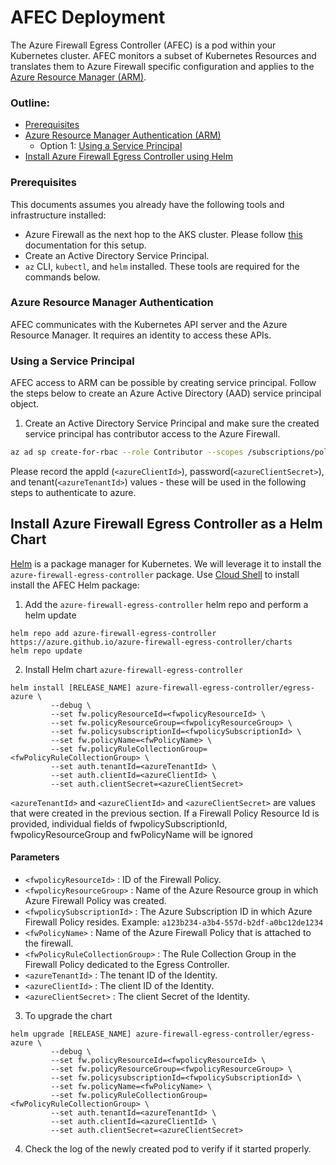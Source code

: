 # AFEC Deployment

The Azure Firewall Egress Controller (AFEC) is a pod within your Kubernetes cluster.
AFEC monitors a subset of Kubernetes Resources and translates them to Azure Firewall specific configuration and applies to the [Azure Resource Manager (ARM)](https://docs.microsoft.com/en-us/azure/azure-resource-manager/resource-group-overview).

### Outline:
- [Prerequisites](#prerequisites)
- [Azure Resource Manager Authentication (ARM)](#azure-resource-manager-authentication)
    - Option 1: [Using a Service Principal](#using-a-service-principal)
- [Install Azure Firewall Egress Controller using Helm](#install-azure-firewall-egress-controller-as-a-helm-chart)

### Prerequisites
This documents assumes you already have the following tools and infrastructure installed:
- Azure Firewall as the next hop to the AKS cluster. Please follow [this](https://learn.microsoft.com/en-us/azure/aks/limit-egress-traffic) documentation for this setup.
- Create an Active Directory Service Principal.
- `az` CLI, `kubectl`, and `helm` installed. These tools are required for the commands below.

### Azure Resource Manager Authentication

AFEC communicates with the Kubernetes API server and the Azure Resource Manager. It requires an identity to access
these APIs.

### Using a Service Principal
AFEC access to ARM can be possible by creating service principal. Follow the steps below to create an Azure Active Directory (AAD) service principal object.

  1. Create an Active Directory Service Principal and make sure the created service principal has contributor access to the Azure Firewall.

  ```bash
  az ad sp create-for-rbac --role Contributor --scopes /subscriptions/policysubscriptionId
  ```

  Please record the appId (`<azureClientId>`), password(`<azureClientSecret>`), and tenant(`<azureTenantId>`) values - these will be used in the following steps to authenticate to azure.

## Install Azure Firewall Egress Controller as a Helm Chart
[Helm](https://docs.microsoft.com/en-us/azure/aks/kubernetes-helm) is a package manager for
Kubernetes. We will leverage it to install the `azure-firewall-egress-controller` package.
Use [Cloud Shell](https://shell.azure.com/) to install install the AFEC Helm package:

1. Add the `azure-firewall-egress-controller` helm repo and perform a helm update

```console
helm repo add azure-firewall-egress-controller https://azure.github.io/azure-firewall-egress-controller/charts
helm repo update
```

2. Install Helm chart `azure-firewall-egress-controller`

```console
helm install [RELEASE_NAME] azure-firewall-egress-controller/egress-azure \
         --debug \
         --set fw.policyResourceId=<fwpolicyResourceId> \
         --set fw.policyResourceGroup=<fwpolicyResourceGroup> \
         --set fw.policysubscriptionId=<fwpolicySubscriptionId> \
         --set fw.policyName=<fwPolicyName> \
         --set fw.policyRuleCollectionGroup=<fwPolicyRuleCollectionGroup> \
         --set auth.tenantId=<azureTenantId> \
         --set auth.clientId=<azureClientId> \
         --set auth.clientSecret=<azureClientSecret>
```
`<azureTenantId>` and `<azureClientId>` and `<azureClientSecret>` are values that were created in the previous section.
If a Firewall Policy Resource Id is provided, individual fields of fwpolicySubscriptionId, fwpolicyResourceGroup and fwPolicyName will be ignored

#### Parameters
- `<fwpolicyResourceId>` : ID of the Firewall Policy.
- `<fwpolicyResourceGroup>` : Name of the Azure Resource group in which Azure Firewall Policy was created.
- `<fwpolicySubscriptionId>` : The Azure Subscription ID in which Azure Firewall Policy resides. Example: `a123b234-a3b4-557d-b2df-a0bc12de1234`
- `<fwPolicyName>` : Name of the Azure Firewall Policy that is attached to the firewall.
- `<fwPolicyRuleCollectionGroup>` : The Rule Collection Group in the Firewall Policy dedicated to the Egress Controller.
- `<azureTenantId>` : The tenant ID of the Identity.
- `<azureClientId>` : The client ID of the Identity.
- `<azureClientSecret>` : The client Secret of the Identity.


3. To upgrade the chart

```console
helm upgrade [RELEASE_NAME] azure-firewall-egress-controller/egress-azure \
         --debug \
         --set fw.policyResourceId=<fwpolicyResourceId> \
         --set fw.policyResourceGroup=<fwpolicyResourceGroup> \
         --set fw.policysubscriptionId=<fwpolicySubscriptionId> \
         --set fw.policyName=<fwPolicyName> \
         --set fw.policyRuleCollectionGroup=<fwPolicyRuleCollectionGroup> \
         --set auth.tenantId=<azureTenantId> \
         --set auth.clientId=<azureClientId> \
         --set auth.clientSecret=<azureClientSecret>
```

4. Check the log of the newly created pod to verify if it started properly.
